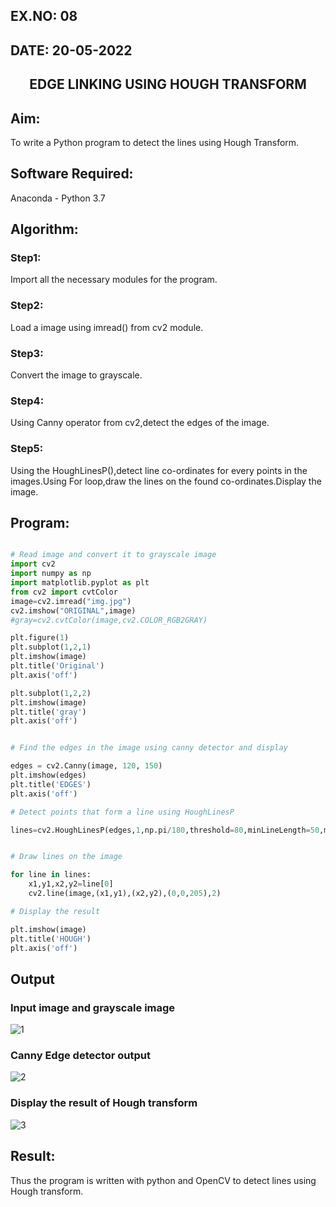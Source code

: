 ## EX.NO: 08 <br>
## DATE: 20-05-2022
## <p align="center">EDGE LINKING USING HOUGH TRANSFORM</p>

## Aim:

To write a Python program to detect the lines using Hough Transform.

## Software Required:

Anaconda - Python 3.7

## Algorithm:

### Step1:
Import all the necessary modules for the program.
### Step2:
Load a image using imread() from cv2 module.
### Step3:
Convert the image to grayscale.
### Step4:
Using Canny operator from cv2,detect the edges of the image.
### Step5:
Using the HoughLinesP(),detect line co-ordinates for every points in the images.Using For loop,draw the lines on the found co-ordinates.Display the image.

## Program:
```Python

# Read image and convert it to grayscale image
import cv2
import numpy as np
import matplotlib.pyplot as plt
from cv2 import cvtColor
image=cv2.imread("img.jpg")
cv2.imshow("ORIGINAL",image)
#gray=cv2.cvtColor(image,cv2.COLOR_RGB2GRAY)

plt.figure(1)
plt.subplot(1,2,1)
plt.imshow(image)
plt.title('Original')
plt.axis('off')

plt.subplot(1,2,2)
plt.imshow(image)
plt.title('gray')
plt.axis('off')


# Find the edges in the image using canny detector and display

edges = cv2.Canny(image, 120, 150)
plt.imshow(edges)
plt.title('EDGES')
plt.axis('off')

# Detect points that form a line using HoughLinesP

lines=cv2.HoughLinesP(edges,1,np.pi/180,threshold=80,minLineLength=50,maxLineGap=250)


# Draw lines on the image

for line in lines:
    x1,y1,x2,y2=line[0]
    cv2.line(image,(x1,y1),(x2,y2),(0,0,205),2)

# Display the result

plt.imshow(image)
plt.title('HOUGH')
plt.axis('off')


```
## Output

### Input image and grayscale image
![1](https://user-images.githubusercontent.com/75235488/168808947-52f36922-96ae-4050-bb04-6c4169a0bec5.png)

### Canny Edge detector output
![2](https://user-images.githubusercontent.com/75235488/168808982-3920cb45-2146-4997-b460-706d7a94445f.png)


### Display the result of Hough transform
![3](https://user-images.githubusercontent.com/75235488/168809016-98dc699d-780a-4aad-ad7f-d30146b2bebe.png)



## Result:
Thus the program is written with python and OpenCV to detect lines using Hough transform. 
